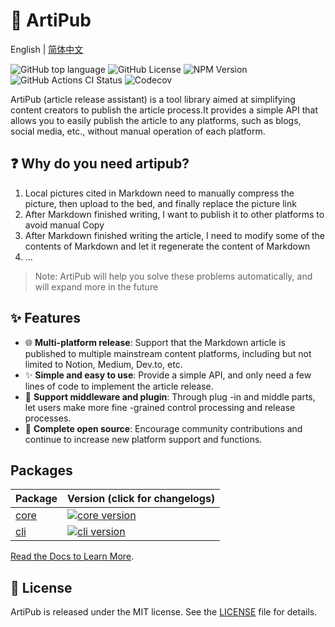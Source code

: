# 🎉 ArtiPub

English | [简体中文](./README_zh-CN.md)

![GitHub top language](https://img.shields.io/github/languages/top/artipub/artipub)
![GitHub License](https://img.shields.io/github/license/artipub/artipub)
![NPM Version](https://img.shields.io/npm/v/%40artipub%2Fcore)
![GitHub Actions CI Status](https://img.shields.io/github/actions/workflow/status/artipub/artipub/ci.yml?branch=main)
![Codecov](https://codecov.io/gh/yxw007/artipub/branch/main/graph/badge.svg)

ArtiPub (article release assistant) is a tool library aimed at simplifying content creators to publish the article process.It provides a simple API that allows you to easily publish the article to any platforms, such as blogs, social media, etc., without manual operation of each platform.

## ❓ Why do you need artipub?

1. Local pictures cited in Markdown need to manually compress the picture, then upload to the bed, and finally replace the picture link
2. After Markdown finished writing, I want to publish it to other platforms to avoid manual Copy
3. After Markdown finished writing the article, I need to modify some of the contents of Markdown and let it regenerate the content of Markdown
4. ...

> Note: ArtiPub will help you solve these problems automatically, and will expand more in the future

## ✨ Features

- 🌐 **Multi-platform release**: Support that the Markdown article is published to multiple mainstream content platforms, including but not limited to Notion, Medium, Dev.to, etc.
- ✨ **Simple and easy to use**: Provide a simple API, and only need a few lines of code to implement the article release.
- 🔌 **Support middleware and plugin**: Through plug -in and middle parts, let users make more fine -grained control processing and release processes.
- 📖 **Complete open source**: Encourage community contributions and continue to increase new platform support and functions.

## Packages

| Package               | Version (click for changelogs)                                                                |
| --------------------- | :-------------------------------------------------------------------------------------------- |
| [core](packages/core) | [![core version](https://img.shields.io/npm/v/%40artipub%2Fcore)](packages/core/CHANGELOG.md) |
| [cli](packages/cli)   | [![cli version](https://img.shields.io/npm/v/%40artipub%2Fcli)](packages/cli/CHANGELOG.md)    |

[Read the Docs to Learn More](https://artipub.github.io/artipub/).

## 📄 License

ArtiPub is released under the MIT license. See the [LICENSE](./LICENSE) file for details.

